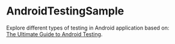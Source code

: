 # AndroidTestingSample

Explore different types of testing in Android application based on:  
[The Ultimate Guide to Android Testing](https://www.youtube.com/watch?v=nDCCwyS0_MQ).
